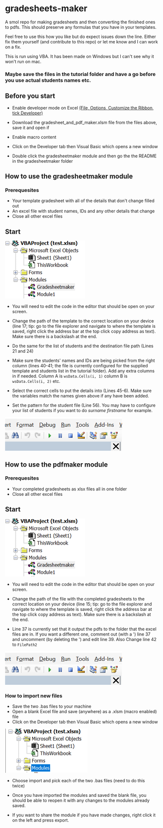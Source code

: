 # gradesheets-maker
A smol repo for making gradesheets and then converting the finished ones to pdfs. This should preserve any formulas that you have in your templates.

Feel free to use this how you like but do expect issues down the line. Either fix them yourself (and contribute to this repo) or let me know and I can work on a fix.

This is run using VBA. It has been made on Windows but I can't see why it won't run on mac.

### Maybe save the files in the tutorial folder and have a go before you use actual students names etc.

## Before you start

- Enable developer mode on Excel [(File, Options, Customize the Ribbon, tick Developer)](https://support.microsoft.com/en-us/office/show-the-developer-tab-e1192344-5e56-4d45-931b-e5fd9bea2d45)

- Download the gradesheet_and_pdf_maker.xlsm file from the files above, save it and open if
- Enable macro content
- Click on the Developer tab then Visual Basic which opens a new window
- Double click the gradesheetmaker module and then go the the README in the gradesheetmaker folder

## How to use the gradesheetmaker module

### Prerequesites 

- Your template gradesheet with all of the details that don't change filled out
- An excel file with student names, IDs and any other details that change
- Close all other excel files

## Start
![Open the module by double clicking the module name on the right](img/img2.PNG)

- You will need to edit the code in the editor that should be open on your screen.

- Change the path of the template to the correct location on your device (line 17; tip: go to the file explorer and navigate to where the template is saved, right click the address bar at the top click copy address as text). Make sure there is a backslash at the end.

- Do the same for the list of students and the destination file path (Lines 21 and 24)

- Make sure the students' names and IDs are being picked from the right column (lines 40-41; the file is currently configured for the supplied template and students list in the tutorial folder). Add any extra columns in if needed. Column A is `wsData.Cells(i, 1)` column B is `wsData.Cells(i, 2)` etc.

- Select the correct cells to put the details into (Lines 45-6). Make sure the variables match the names given above if any have been added.

- Set the pattern for the student file (Line 56). You may have to configure your list of students if you want to do _surname firstname_ for example.


![Press play or F5 to run](img/img3.PNG)

## How to use the pdfmaker module

### Prerequesites 

- Your completed gradesheets as xlsx files all in one folder
- Close all other excel files

## Start

![Open the module by double clicking the module name on the right](img/img2.PNG)

- You will need to edit the code in the editor that should be open on your screen.

- Change the path of the file with the completed gradesheets to the correct location on your device (line 15; tip: go to the file explorer and navigate to where the template is saved, right click the address bar at the top click copy address as text). Make sure there is a backslash at the end.

- Line 37 is currently set that it output the pdfs to the folder that the excel files are in. If you want a different one, comment out (with a ') line 37 and uncomment (by deleting the ') and edit line 39. Also Change line 42 to `FilePath2`

![Press play or F5 to run](img/img3.PNG)


### How to import new files
- Save the two .bas files to your machine
- Open a blank Excel file and save (anywhere) as a .xlsm (macro enabled) file
- Click on the Developer tab then Visual Basic which opens a new window

 ![Right click the modules folder on the left](img/img1.PNG)

- Choose import and pick each of the two .bas files (need to do this twice)

- Once you have imported the modules and saved the blank file, you should be able to reopen it with any changes to the modules already saved.

- If you want to share the module if you have made changes, right click it on the left and press export. 



